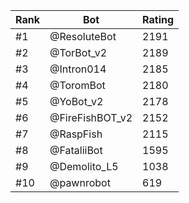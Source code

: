 Rank|Bot|Rating
---|---|---
#1|@ResoluteBot|2191
#2|@TorBot_v2|2189
#3|@Intron014|2185
#4|@ToromBot|2180
#5|@YoBot_v2|2178
#6|@FireFishBOT_v2|2152
#7|@RaspFish|2115
#8|@FataliiBot|1595
#9|@Demolito_L5|1038
#10|@pawnrobot|619
